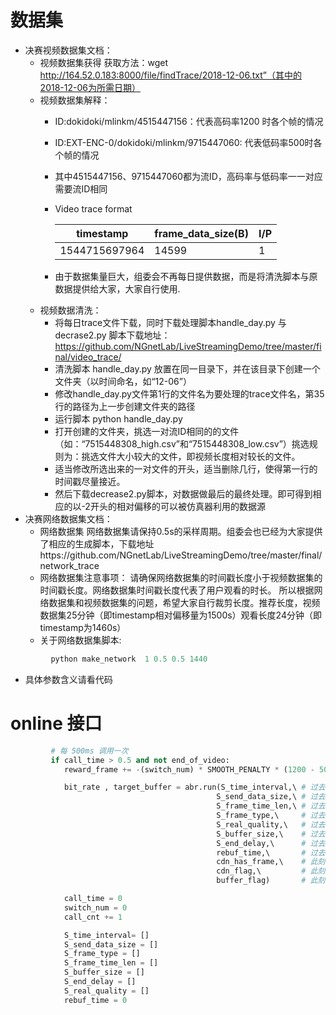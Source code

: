 # 数据集
* 决赛视频数据集文档：
  * 视频数据集获得
        获取方法：wget http://164.52.0.183:8000/file/findTrace/2018-12-06.txt”（其中的2018-12-06为所需日期）
  * 视频数据集解释：
      * ID:dokidoki/mlinkm/4515447156：代表高码率1200 时各个帧的情况
      * ID:EXT-ENC-0/dokidoki/mlinkm/9715447060: 代表低码率500时各个帧的情况
      * 其中4515447156、9715447060都为流ID，高码率与低码率一一对应需要流ID相同
      * Video trace format   
   
        |  timestamp    | frame_data_size(B) |  I/P       |
        |---------------|--------------------|------------|
        | 1544715697964 | 14599              |   1        |  
        
      * 由于数据集量巨大，组委会不再每日提供数据，而是将清洗脚本与原数据提供给大家，大家自行使用.
  * 视频数据清洗：
      * 将每日trace文件下载，同时下载处理脚本handle_day.py 与decrase2.py 脚本下载地址：https://github.com/NGnetLab/LiveStreamingDemo/tree/master/final/video_trace/
      * 清洗脚本 handle_day.py 放置在同一目录下，并在该目录下创建一个文件夹（以时间命名，如“12-06”）
      * 修改handle_day.py文件第1行的文件名为要处理的trace文件名，第35行的路径为上一步创建文件夹的路径
      * 运行脚本 python handle_day.py
      * 打开创建的文件夹，挑选一对流ID相同的的文件（如：“7515448308_high.csv”和“7515448308_low.csv”）挑选规则为：挑选文件大小较大的文件，即视频长度相对较长的文件。
      * 适当修改所选出来的一对文件的开头，适当删除几行，使得第一行的时间戳尽量接近。
      * 然后下载decrease2.py脚本，对数据做最后的最终处理。即可得到相应的以-2开头的相对偏移的可以被仿真器利用的数据源
* 决赛网络数据集文档：
  * 网络数据集
    网络数据集请保持0.5s的采样周期。组委会也已经为大家提供了相应的生成脚本，下载地址https://github.com/NGnetLab/LiveStreamingDemo/tree/master/final/network_trace
  * 网络数据集注意事项：
    请确保网络数据集的时间戳长度小于视频数据集的时间戳长度。网络数据集时间戳长度代表了用户观看的时长。
    所以根据网络数据集和视频数据集的问题，希望大家自行裁剪长度。推荐长度，视频数据集25分钟（即timestamp相对偏移量为1500s）观看长度24分钟（即timestamp为1460s）
  * 关于网络数据集脚本:
```python
         python make_network  1 0.5 0.5 1440
```
 * 具体参数含义请看代码
# online 接口
```python
         # 每 500ms 调用一次
         if call_time > 0.5 and not end_of_video:
            reward_frame += -(switch_num) * SMOOTH_PENALTY * (1200 - 500) / 1000

            bit_rate , target_buffer = abr.run(S_time_interval,\ # 过去500ms的每个周期时长
                                              S_send_data_size,\ # 过去500ms的每个周期下载数据量
                                              S_frame_time_len,\ # 过去500ms的每个周期下载帧的视频时长
                                              S_frame_type,\     # 过去500ms的每个周期下载帧的帧类型 （0为P帧，1为I帧）
                                              S_real_quality,\   # 过去500ms的每个周期下载帧的码率类型（500k, 1200k）
                                              S_buffer_size,\    # 过去500ms的每个周期客户端buffer长度
                                              S_end_delay,\      # 过去500ms的每个周期端到端时延
                                              rebuf_time,\       # 过去500ms的总卡顿时间
                                              cdn_has_frame,\    # 此刻的cdn 帧积累的累积值
                                              cdn_flag,\         # 此刻的cdn是否存在的卡顿，cdn flag 实际为cdn rebuf flag
                                              buffer_flag)       # 此刻客户端是否处于缓冲

            call_time = 0
            switch_num = 0
            call_cnt += 1

            S_time_interval= []
            S_send_data_size = []
            S_frame_type = []
            S_frame_time_len = []
            S_buffer_size = []
            S_end_delay = []
            S_real_quality = []
            rebuf_time = 0
```
